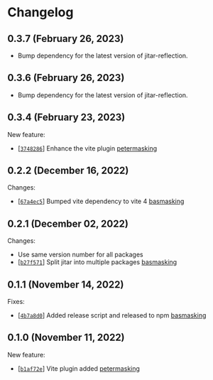 
# Changelog

## 0.3.7 (February 26, 2023)

- Bump dependency for the latest version of jitar-reflection.

## 0.3.6 (February 26, 2023)

- Bump dependency for the latest version of jitar-reflection.

## 0.3.4 (February 23, 2023)

New feature:
- \[[`3748286`](https://github.com/MaskingTechnology/jitar/commit/3748286)] Enhance the vite plugin [petermasking](https://github.com/MaskingTechnology/jitar/pull/165)


## 0.2.2 (December 16, 2022)

Changes:
- \[[`67a4ec5`](https://github.com/MaskingTechnology/jitar/commit/67a4ec5)] Bumped vite dependency to vite 4 [basmasking](https://github.com/MaskingTechnology/jitar/pull/95)

## 0.2.1 (December 02, 2022)

Changes:
- Use same version number for all packages
- \[[`b27f571`](https://github.com/MaskingTechnology/jitar/commit/b27f571)] Split jitar into multiple packages [basmasking](https://github.com/MaskingTechnology/jitar/pull/60)

## 0.1.1 (November 14, 2022)

Fixes:
- \[[`4b7a8d0`](https://github.com/MaskingTechnology/jitar/commit/4b7a8d0)] Added release script and released to npm [basmasking](https://github.com/BasMasking)

## 0.1.0 (November 11, 2022)

New feature:
- \[[`b1af72e`](https://github.com/MaskingTechnology/jitar/commit/b1af72e)] Vite plugin added [petermasking](https://github.com/MaskingTechnology/jitar/pull/50)

